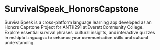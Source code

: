 # SurvivalSpeak_HonorsCapstone 

SurvivalSpeak is a cross-platform language learning app developed as an Honors Capstone Project for ANTH291 at Everett Community College. 
Explore essential survival phrases, cultural insights, and interactive quizzes in multiple languages to enhance your communication skills and cultural understanding.

